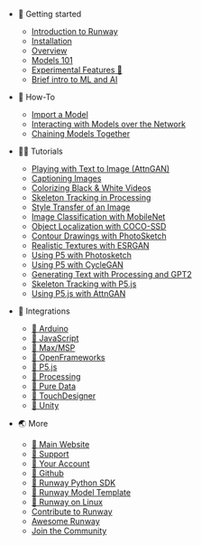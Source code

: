 * 🚀 Getting started
    * [Introduction to Runway](/)
    * [Installation](getting-started/installation.md)
    * [Overview](getting-started/overview.md)
    * [Models 101](getting-started/models-101.md)
    * [Experimental Features 🧪](getting-started/experimental-features.md)
    * [Brief intro to ML and AI](getting-started/intro-to-machine-learning.md)

* 🤔 How-To
    * [Import a Model](how-to/importing.md)
    * [Interacting with Models over the Network](how-to/network.md)
    * [Chaining Models Together](how-to/chaining-models-together.md)

* 👩‍🏫 Tutorials
    * [Playing with Text to Image (AttnGAN)](tutorials/tutorial_t2i.md)
    * [Captioning Images](tutorials/tutorial_im2txt.md)
    * [Colorizing Black & White Videos](tutorials/tutorial_colorizing_video.md)
    * [Skeleton Tracking in Processing](tutorials/tutorial_posenet.md)
    * [Style Transfer of an Image](tutorials/tutorial_style_transfer.md)
    * [Image Classification with MobileNet](tutorials/tutorial_mobilenet.md)
    * [Object Localization with COCO-SSD](tutorials/tutorial_cocossd.md)
    * [Contour Drawings with PhotoSketch](tutorials/tutorial_photosketch.md)
    * [Realistic Textures with ESRGAN](tutorials/tutorial_esrgan.md)
    * [Using P5 with Photosketch](tutorials/tutorial_p5_photosketch.md)
    * [Using P5 with CycleGAN](tutorials/tutorial_p5_cyclegan.md)
    * [Generating Text with Processing and GPT2](tutorials/tutorial_processing_gpt2.md)
    * [Skeleton Tracking with P5.js](tutorials/tutorial_p5_posenet.md)
    * [Using P5.js with AttnGAN](tutorials/tutorial_p5_attngan.md)

* 🧶 Integrations

    * [🔗 Arduino](https://github.com/runwayml/arduino)
    * [🔗 JavaScript](https://github.com/runwayml/javascript)
    * [🔗 Max/MSP](https://github.com/runwayml/maxmsp)
    * [🔗 OpenFrameworks](https://github.com/runwayml/openFrameworks)
    * [🔗 P5.js](https://github.com/runwayml/p5js)
    * [🔗 Processing](https://github.com/runwayml/processing)
    * [🔗 Pure Data](https://github.com/runwayml/puredata)
    * [🔗 TouchDesigner](https://github.com/runwayml/touchDesigner)
    * [🔗 Unity](https://github.com/runwayml/unity)

* 🌏 More
    * [🔗 Main Website](https://runwayml.com/)
    * [🔗 Support](https://support.runwayml.com/)
    * [🔗 Your Account](https://account.runwayml.com/)
    * [🔗 Github](https://github.com/runwayml)
    * [🔗 Runway Python SDK](https://sdk.runwayml.com/)
    * [🔗 Runway Model Template](https://github.com/runwayml/model-template)
    * [🔗 Runway on Linux](https://support.runwayml.com/en/articles/3116268-runway-on-linux)
    * [Contribute to Runway](more/contribute.md)
    * [Awesome Runway](more/awesome-runway.md)
    * [Join the Community](/?id=join-our-community)
